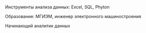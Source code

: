 Инструменты анализа данных: Excel, SQL, Phyton

Образование: МГИЭМ, инженер электронного машиностроения

Начинающий аналитик данных
